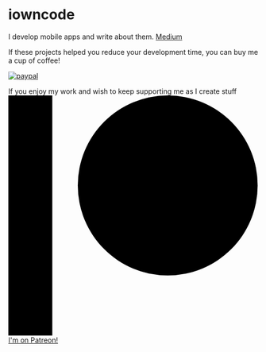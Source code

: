 # iowncode

I develop mobile apps and write about them. [Medium](https://medium.com/@anupamchugh)

If these projects helped you reduce your development time, you can buy me a cup of coffee!

[![paypal](https://www.paypalobjects.com/en_US/i/btn/btn_donateCC_LG.gif)](https://www.paypal.me/anupamchugh)

If you enjoy my work and wish to keep supporting me as I create stuff<br>
<a class="jmgFob" href="https://www.patreon.com/bePatron?u=28707778" data-patreon-widget-type="become-patron-button">
<span class="sc-ifAKCX hyFnYR"><svg viewBox="0 0 569 546" version="1.1" xmlns="http://www.w3.org/2000/svg"><g><circle data-color="1" id="Oval" cx="362.589996" cy="204.589996" r="204.589996"></circle><rect data-color="2" id="Rectangle" x="0" y="0" width="100" height="545.799988"></rect></g></svg></span>
I'm on Patreon!<br>
</a>

